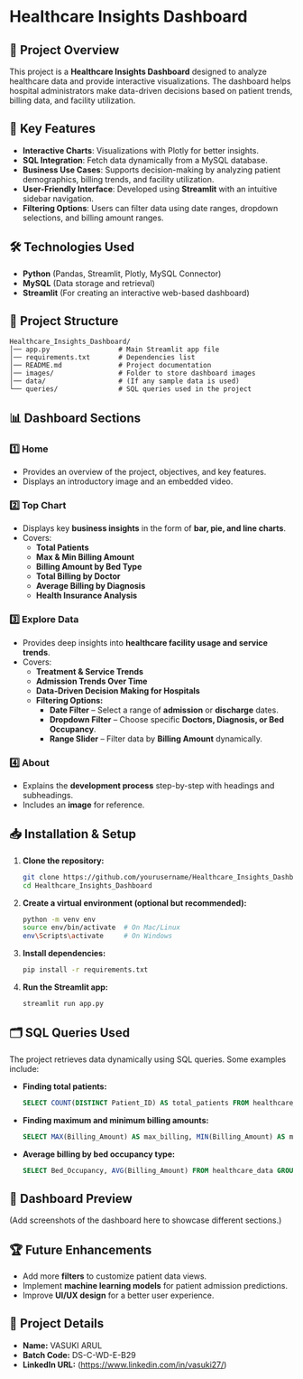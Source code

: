 # Healthcare Insights Dashboard

## 📌 Project Overview
This project is a **Healthcare Insights Dashboard** designed to analyze healthcare data and provide interactive visualizations. The dashboard helps hospital administrators make data-driven decisions based on patient trends, billing data, and facility utilization.

## 🏥 Key Features
- **Interactive Charts**: Visualizations with Plotly for better insights.
- **SQL Integration**: Fetch data dynamically from a MySQL database.
- **Business Use Cases**: Supports decision-making by analyzing patient demographics, billing trends, and facility utilization.
- **User-Friendly Interface**: Developed using **Streamlit** with an intuitive sidebar navigation.
- **Filtering Options**: Users can filter data using date ranges, dropdown selections, and billing amount ranges.

## 🛠️ Technologies Used
- **Python** (Pandas, Streamlit, Plotly, MySQL Connector)
- **MySQL** (Data storage and retrieval)
- **Streamlit** (For creating an interactive web-based dashboard)

## 📂 Project Structure
```
Healthcare_Insights_Dashboard/
│── app.py                 # Main Streamlit app file
│── requirements.txt       # Dependencies list
│── README.md              # Project documentation
│── images/                # Folder to store dashboard images
│── data/                  # (If any sample data is used)
└── queries/               # SQL queries used in the project
```

## 📊 Dashboard Sections
### **1️⃣ Home**
- Provides an overview of the project, objectives, and key features.
- Displays an introductory image and an embedded video.

### **2️⃣ Top Chart**
- Displays key **business insights** in the form of **bar, pie, and line charts**.
- Covers:
  - **Total Patients**
  - **Max & Min Billing Amount**
  - **Billing Amount by Bed Type**
  - **Total Billing by Doctor**
  - **Average Billing by Diagnosis**
  - **Health Insurance Analysis**

### **3️⃣ Explore Data**
- Provides deep insights into **healthcare facility usage and service trends**.
- Covers:
  - **Treatment & Service Trends**
  - **Admission Trends Over Time**
  - **Data-Driven Decision Making for Hospitals**
  - **Filtering Options:**
    - **Date Filter** – Select a range of **admission** or **discharge** dates.
    - **Dropdown Filter** – Choose specific **Doctors, Diagnosis, or Bed Occupancy**.
    - **Range Slider** – Filter data by **Billing Amount** dynamically.

### **4️⃣ About**
- Explains the **development process** step-by-step with headings and subheadings.
- Includes an **image** for reference.

## 📥 Installation & Setup
1. **Clone the repository:**
   ```sh
   git clone https://github.com/yourusername/Healthcare_Insights_Dashboard.git
   cd Healthcare_Insights_Dashboard
   ```
2. **Create a virtual environment (optional but recommended):**
   ```sh
   python -m venv env
   source env/bin/activate  # On Mac/Linux
   env\Scripts\activate     # On Windows
   ```
3. **Install dependencies:**
   ```sh
   pip install -r requirements.txt
   ```
4. **Run the Streamlit app:**
   ```sh
   streamlit run app.py
   ```

## 🗂️ SQL Queries Used
The project retrieves data dynamically using SQL queries. Some examples include:
- **Finding total patients:**
  ```sql
  SELECT COUNT(DISTINCT Patient_ID) AS total_patients FROM healthcare_data;
  ```
- **Finding maximum and minimum billing amounts:**
  ```sql
  SELECT MAX(Billing_Amount) AS max_billing, MIN(Billing_Amount) AS min_billing FROM healthcare_data;
  ```
- **Average billing by bed occupancy type:**
  ```sql
  SELECT Bed_Occupancy, AVG(Billing_Amount) FROM healthcare_data GROUP BY Bed_Occupancy;
  ```

## 🎨 Dashboard Preview
(Add screenshots of the dashboard here to showcase different sections.)

## 🏆 Future Enhancements
- Add more **filters** to customize patient data views.
- Implement **machine learning models** for patient admission predictions.
- Improve **UI/UX design** for a better user experience.



## 📃 Project Details
- **Name:** VASUKI ARUL
- **Batch Code:** DS-C-WD-E-B29
- **LinkedIn URL:** (https://www.linkedin.com/in/vasuki27/)


